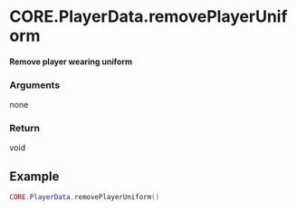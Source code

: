 # CORE.PlayerData.removePlayerUniform
#### Remove player wearing uniform 
### Arguments
 none

### Return

void

## Example

```lua
CORE.PlayerData.removePlayerUniform() 
```